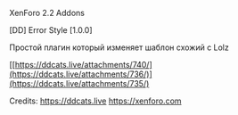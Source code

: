 XenForo 2.2 Addons

[DD] Error Style [1.0.0]

Простой плагин который изменяет шаблон схожий с Lolz

[[https://ddcats.live/attachments/740/](https://ddcats.live/attachments/736/)](https://ddcats.live/attachments/735/)

Credits: 
https://ddcats.live
https://xenforo.com
